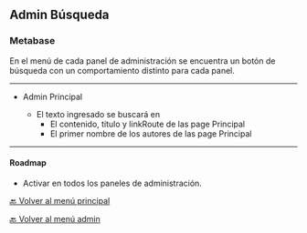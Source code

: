 ## Admin Búsqueda

### Metabase
En el menú de cada panel de administración se encuentra un botón 
de búsqueda con un comportamiento distinto para cada panel.

___
* Admin Principal
  
    * El texto ingresado se buscará en   
        * El contenido, título y linkRoute de las page Principal
        * El primer nombre de los autores de las page Principal
___



#### Roadmap
* Activar en todos los paneles de administración.


[ 🔙 Volver al menú principal](../menu.md)

[ 🔙 Volver al menú admin](menu-admin.md)